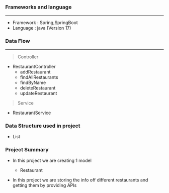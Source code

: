 ### Frameworks and language

---
* Framework : Spring,SpringBoot
* Language : java (Version 17)

### Data Flow

---
> Controller

* RestaurantController
    * addRestaurant
    * findAllRestaurants
    * findByName
    * deleteRestaurant
    * updateRestaurant

> Service

* RestaurantService



### Data Structure used in project

* List

### Project Summary

* In this project we are creating 1 model
    * Restaurant

* In this project we are storing the info off different restaurants and getting them  by providing APIs